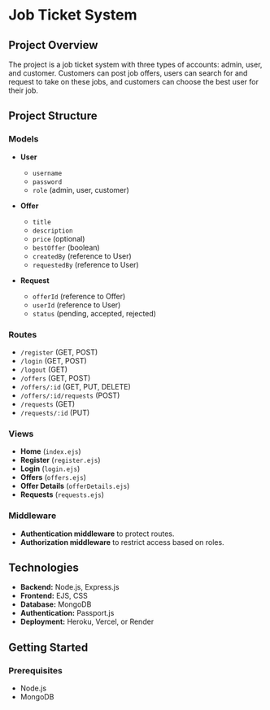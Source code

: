 
# Job Ticket System

## Project Overview
The project is a job ticket system with three types of accounts: admin, user, and customer. Customers can post job offers, users can search for and request to take on these jobs, and customers can choose the best user for their job.

## Project Structure

### Models

- **User**
  - `username`
  - `password`
  - `role` (admin, user, customer)

- **Offer**
  - `title`
  - `description`
  - `price` (optional)
  - `bestOffer` (boolean)
  - `createdBy` (reference to User)
  - `requestedBy` (reference to User)

- **Request**
  - `offerId` (reference to Offer)
  - `userId` (reference to User)
  - `status` (pending, accepted, rejected)

### Routes

- `/register` (GET, POST)
- `/login` (GET, POST)
- `/logout` (GET)
- `/offers` (GET, POST)
- `/offers/:id` (GET, PUT, DELETE)
- `/offers/:id/requests` (POST)
- `/requests` (GET)
- `/requests/:id` (PUT)

### Views

- **Home** (`index.ejs`)
- **Register** (`register.ejs`)
- **Login** (`login.ejs`)
- **Offers** (`offers.ejs`)
- **Offer Details** (`offerDetails.ejs`)
- **Requests** (`requests.ejs`)

### Middleware

- **Authentication middleware** to protect routes.
- **Authorization middleware** to restrict access based on roles.

## Technologies

- **Backend:** Node.js, Express.js
- **Frontend:** EJS, CSS
- **Database:** MongoDB
- **Authentication:** Passport.js
- **Deployment:** Heroku, Vercel, or Render

## Getting Started

### Prerequisites

- Node.js
- MongoDB